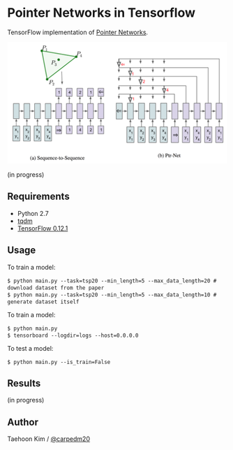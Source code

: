 # Pointer Networks in Tensorflow

TensorFlow implementation of [Pointer Networks](https://arxiv.org/abs/1506.03134).

![model](./assets/model.png)

(in progress)


## Requirements

- Python 2.7
- [tqdm](httsp://github.com/tqdm/tqdm)
- [TensorFlow 0.12.1](httsp://github.com/tensorflow/tensorflow/tree/r0.12)


## Usage

To train a model:

    $ python main.py --task=tsp20 --min_length=5 --max_data_length=20 # download dataset from the paper
    $ python main.py --task=tsp20 --min_length=5 --max_data_length=10 # generate dataset itself

To train a model:

    $ python main.py
    $ tensorboard --logdir=logs --host=0.0.0.0

To test a model:

    $ python main.py --is_train=False

## Results

(in progress)


## Author

Taehoon Kim / [@carpedm20](http://carpedm20.github.io)
